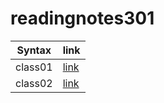 # readingnotes301

| Syntax  | link                                                                               |
| ------- | ------------------                                                                 |
| class01 | [link](https://mohammed1994mosleh.github.io/readingnotes301/class01)                                                                        |
| class02 | [link](https://mohammed1994mosleh.github.io/readingnotes301/class02)                                                                        |